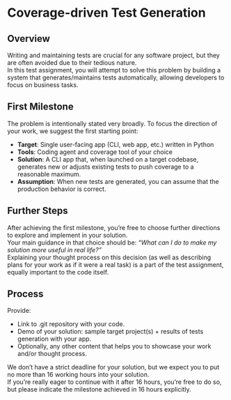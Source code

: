 # Coverage-driven Test Generation

## Overview
Writing and maintaining tests are crucial for any software project, but they are often avoided due to their tedious nature.  
In this test assignment, you will attempt to solve this problem by building a system that generates/maintains tests automatically, allowing developers to focus on business tasks.

## First Milestone
The problem is intentionally stated very broadly. To focus the direction of your work, we suggest the first starting point:
- **Target**: Single user-facing app (CLI, web app, etc.) written in Python
- **Tools**: Coding agent and coverage tool of your choice
- **Solution**: A CLI app that, when launched on a target codebase, generates new or adjusts existing tests to push coverage to a reasonable maximum.
- **Assumption**: When new tests are generated, you can assume that the production behavior is correct.

## Further Steps
After achieving the first milestone, you’re free to choose further directions to explore and implement in your solution.  
Your main guidance in that choice should be: *“What can I do to make my solution more useful in real life?”*  
Explaining your thought process on this decision (as well as describing plans for your work as if it were a real task) is a part of the test assignment, equally important to the code itself.

## Process
Provide:
- Link to .git repository with your code.
- Demo of your solution: sample target project(s) + results of tests generation with your app.
- Optionally, any other content that helps you to showcase your work and/or thought process.

We don’t have a strict deadline for your solution, but we expect you to put no more than 16 working hours into your solution.  
If you’re really eager to continue with it after 16 hours, you’re free to do so, but please indicate the milestone achieved in 16 hours explicitly.